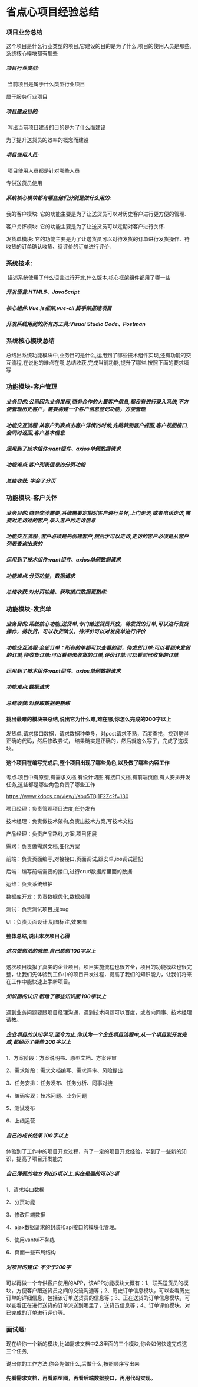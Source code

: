 # 省点心项目经验总结

### 项目业务总结

​		这个项目是什么行业类型的项目,它建设的目的是为了什么,项目的使用人员是那些,系统核心模块都有那些

##### 		 项目行业类型:  

​	当前项目是属于什么类型行业项目

属于服务行业项目

##### 		 项目建设目的:

​	写出当前项目建设的目的是为了什么而建设

为了提升送货员的效率的概念而建设

##### 		 项目使用人员:

​	项目使用人员都是针对哪些人员

专供送货员使用

##### 		 系统核心模块都有哪些他们分别是做什么用的:

我的客户模块: 它的功能主要是为了让送货员可以对历史客户进行更方便的管理.

客户关怀模块: 它的功能主要是为了让送货员可以定期对客户进行关怀.

发货单模块: 它的功能主要是为了让送货员可以对待发货的订单进行发货操作、待收货的订单确认收货、待评价的订单进行评价.

### 系统技术:

​		描述系统使用了什么语言进行开发,什么版本,核心框架组件都用了哪一些

##### 		开发语言:HTML5、JavaScript

##### 		核心组件:Vue.js框架,vue-cli 脚手架搭建项目

##### 		开发系统用到的所有的工具:Visual Studio Code、Postman

### 系统核心模块总结

​		总结出系统功能模块中,业务目的是什么,运用到了哪些技术组件实现,还有功能的交互流程,在说他的难点在哪,总结收获,完成当前功能,提升了哪些.按照下面的要求填写

### 功能模块-客户管理

##### 业务目的:公司因为业务发展,商务合作的大量客户信息,都没有进行录入系统,不方便管理历史客户，需要构建一个客户信息登记功能，方便管理

##### 功能交互流程:从客户列表点击客户详情的时候,先跳转到客户视图,客户视图接口,会同时返回,客户基本信息

##### 运用到了技术组件:vant组件、axios单例数据请求

##### 功能难点:客户列表信息的分页功能

##### 总结收获: 学会了分页

### 功能模块-客户关怀

##### 业务目的:商务交涉需要,系统需要定期对客户进行关怀,上门走访,或者电话走访,需要对走访过的客户,录入客户的走访信息

##### 功能交互流程:,客户必须是先创建客户,然后才可以走访,走访的客户必须是从客户列表查询出来的

##### 运用到了技术组件:vant组件、axios单例数据请求

##### 功能难点:分页功能，数据请求

##### 总结收获:对分页功能、获取接口数据更熟练:

### 功能模块-发货单

##### 业务目的:系统核心功能,送货单,专门给送货员开放，待发货的订单,可以进行发货操作，待收货，可以收货确认，待评价可以对发货单进行评价

##### 功能交互流程:全部订单：所有的单都可以查看的到，待发货订单:可以看到未发货的订单,待收货订单:可以看到未收货的订单,评价订单:可以看到已收货的订单

##### 运用到了技术组件:vant组件、axios单例数据请求

##### 功能难点:数据请求

##### 总结收获:对获取数据更熟练



#### 挑出最难的模块来总结,说出它为什么难,难在哪,你怎么完成的200字以上

发货单,请求接口数据，请求数据种类多，对post请求不熟，百度查找，找到觉得正确的代码，然后修改尝试， 结果确实是正确的，然后就这么写了，完成了这模块。

#### 这个项目在编写完成后,整个项目出现了哪些角色,以及做了哪些内容工作

考点.项目中有原型,有需求文档,有设计切图,有接口文档,有前端页面,有人安排开发任务,这些都是哪些角色负责了哪些工作

https://www.kdocs.cn/view/l/sbu5TBj1F2Zc?f=130

项目经理：负责管理项目进度,任务发布

技术经理：负责做技术架构,负责出技术方案,写技术文档

产品经理：负责产品路线,方案,项目拓展

需求：负责做需求文档,细化方案

前端：负责页面编写,对接接口,页面调试,跟安卓,ios调试适配

后端：编写前端需要的接口,进行crud数据库里面的数据

运维：负责系统维护

数据库开发：负责数据优化,数据处理

测试：负责测试项目,提bug

UI：负责页面设计,切图标注,效果图

#### 整体总结,说出本次项目心得

##### 这次做想法的感想.自己感想  100字以上

这次项目模拟了真实的企业项目，项目实施流程也很齐全，项目的功能模块也很完整，让我们先体验到工作中的项目开发过程，提高了我们的知识能力，让我们将来在工作中能快速上手新项目。

#####  知识面的认识.新增了哪些知识面 100字以上 

遇到业务问题要跟项目经理沟通，遇到技术问题可以百度，或者向同事、技术经理请教。

#####  企业项目的认知学习.至今为止.你认为一个企业项目流程中,从一个项目到开发完成,都经历了哪些 200字以上

1、方案阶段：方案说明书、原型文档、方案评审

2、需求阶段：需求文档编写、需求评审、风险提出

3、任务安排：任务发布、任务分析、同事对接

4、编码实现：技术问题、业务问题

5、测试发布

6、上线运营

##### 自己的成长结果  100字以上

体验到了工作中的项目开发过程，有了一定的项目开发经验，学到了一些新的知识，提高了项目开发能力

##### 自己薄弱的地方 列出5项以上.实在是强的可以3项

1、请求接口数据

2、分页功能

3、修改后端数据

4、ajax数据请求的封装和api接口的模块化管理。

5、使用vantui不熟练

6、页面一些布局结构

##### 对项目的建议:  不少于200字

可以再做一个专供客户使用的APP，该APP功能模块大概有：1、联系送货员的模块，方便客户跟送货员之间的交流沟通等；2、历史订单信息模块，可以查看历史订单的详细信息，包括该订单送货员的信息等；3、正在送货的订单信息模块，可以查看正在进行送货的订单派送到哪里了，送货员信息等；4、订单评价模块，对已完成的订单进行评价等。

### 面试题: 

​		现在给你一个新的模块,比如需求文档中2.3里面的三个模块,你会如何快速完成这三个任务,

说出你的工作方法,你会先做什么,后做什么,按照顺序写出来

####         先看需求文档，再看原型图，再看后端数据接口，再用代码实现。